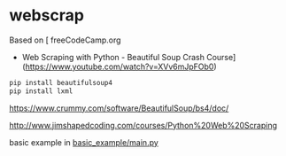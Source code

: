 # webscrap

Based on [ freeCodeCamp.org
 - Web Scraping with Python - Beautiful Soup Crash Course](https://www.youtube.com/watch?v=XVv6mJpFOb0)


```python
pip install beautifulsoup4
pip install lxml
```

https://www.crummy.com/software/BeautifulSoup/bs4/doc/

http://www.jimshapedcoding.com/courses/Python%20Web%20Scraping

basic example in [basic_example/main.py](basic_example/main.py)

